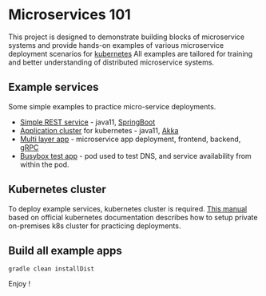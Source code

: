 # Microservices 101
This project is designed to demonstrate building blocks of microservice systems and provide 
hands-on examples of various microservice deployment scenarios for [kubernetes](https://kubernetes.io/) 
All examples are tailored for training and better understanding of distributed microservice systems.

## Example services
Some simple examples to practice micro-service deployments. 
* [Simple REST service](apps/service-simple-rest) - java11, [SpringBoot](https://spring.io/projects/spring-boot)
* [Application cluster](apps/akka-k8s-cluster) for kubernetes - java11, [Akka](https://akka.io/)
* [Multi layer app](apps/multi-layer-app) - microservice app deployment, frontend, backend, [gRPC](https://grpc.io/)
* [Busybox test app](apps/busybox) - pod used to test DNS, and service availability from within the pod.

## Kubernetes cluster
To deploy example services, kubernetes cluster is required. 
[This manual](docs/kubernetes/README.md) based on official kubernetes documentation describes 
how to setup private on-premises k8s cluster for practicing deployments. 

## Build all example apps
``
gradle clean installDist 
``

Enjoy !